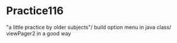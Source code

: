 # Practice116

"a little practice by older subjects"/
build option menu in java class/
viewPager2 in a good way
